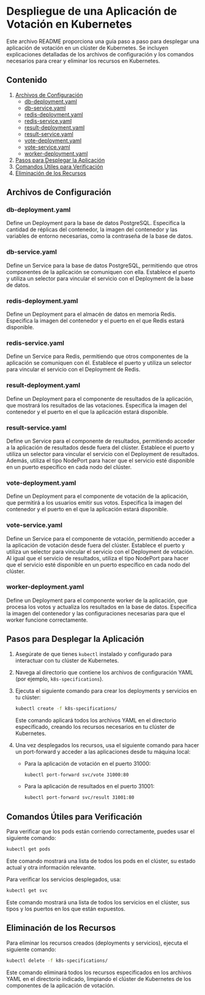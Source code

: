 # Despliegue de una Aplicación de Votación en Kubernetes

Este archivo README proporciona una guía paso a paso para desplegar una aplicación de votación en un clúster de Kubernetes. Se incluyen explicaciones detalladas de los archivos de configuración y los comandos necesarios para crear y eliminar los recursos en Kubernetes.

## Contenido

1. [Archivos de Configuración](#archivos-de-configuración)
    - [db-deployment.yaml](#db-deploymentyaml)
    - [db-service.yaml](#db-serviceyaml)
    - [redis-deployment.yaml](#redis-deploymentyaml)
    - [redis-service.yaml](#redis-serviceyaml)
    - [result-deployment.yaml](#result-deploymentyaml)
    - [result-service.yaml](#result-serviceyaml)
    - [vote-deployment.yaml](#vote-deploymentyaml)
    - [vote-service.yaml](#vote-serviceyaml)
    - [worker-deployment.yaml](#worker-deploymentyaml)
2. [Pasos para Desplegar la Aplicación](#pasos-para-desplegar-la-aplicación)
3. [Comandos Útiles para Verificación](#comandos-útiles-para-verificación)
4. [Eliminación de los Recursos](#eliminación-de-los-recursos)

## Archivos de Configuración

### db-deployment.yaml
Define un Deployment para la base de datos PostgreSQL. Especifica la cantidad de réplicas del contenedor, la imagen del contenedor y las variables de entorno necesarias, como la contraseña de la base de datos.

### db-service.yaml
Define un Service para la base de datos PostgreSQL, permitiendo que otros componentes de la aplicación se comuniquen con ella. Establece el puerto y utiliza un selector para vincular el servicio con el Deployment de la base de datos.

### redis-deployment.yaml
Define un Deployment para el almacén de datos en memoria Redis. Especifica la imagen del contenedor y el puerto en el que Redis estará disponible.

### redis-service.yaml
Define un Service para Redis, permitiendo que otros componentes de la aplicación se comuniquen con él. Establece el puerto y utiliza un selector para vincular el servicio con el Deployment de Redis.

### result-deployment.yaml
Define un Deployment para el componente de resultados de la aplicación, que mostrará los resultados de las votaciones. Especifica la imagen del contenedor y el puerto en el que la aplicación estará disponible.

### result-service.yaml
Define un Service para el componente de resultados, permitiendo acceder a la aplicación de resultados desde fuera del clúster. Establece el puerto y utiliza un selector para vincular el servicio con el Deployment de resultados. Además, utiliza el tipo NodePort para hacer que el servicio esté disponible en un puerto específico en cada nodo del clúster.

### vote-deployment.yaml
Define un Deployment para el componente de votación de la aplicación, que permitirá a los usuarios emitir sus votos. Especifica la imagen del contenedor y el puerto en el que la aplicación estará disponible.

### vote-service.yaml
Define un Service para el componente de votación, permitiendo acceder a la aplicación de votación desde fuera del clúster. Establece el puerto y utiliza un selector para vincular el servicio con el Deployment de votación. Al igual que el servicio de resultados, utiliza el tipo NodePort para hacer que el servicio esté disponible en un puerto específico en cada nodo del clúster.

### worker-deployment.yaml
Define un Deployment para el componente worker de la aplicación, que procesa los votos y actualiza los resultados en la base de datos. Especifica la imagen del contenedor y las configuraciones necesarias para que el worker funcione correctamente.

## Pasos para Desplegar la Aplicación

1. Asegúrate de que tienes `kubectl` instalado y configurado para interactuar con tu clúster de Kubernetes.
2. Navega al directorio que contiene los archivos de configuración YAML (por ejemplo, `k8s-specifications`).
3. Ejecuta el siguiente comando para crear los deployments y servicios en tu clúster:

    ```bash
    kubectl create -f k8s-specifications/
    ```

    Este comando aplicará todos los archivos YAML en el directorio especificado, creando los recursos necesarios en tu clúster de Kubernetes.

4. Una vez desplegados los recursos, usa el siguiente comando para hacer un port-forward y acceder a las aplicaciones desde tu máquina local:

    - Para la aplicación de votación en el puerto 31000:
    
        ```bash
        kubectl port-forward svc/vote 31000:80
        ```

    - Para la aplicación de resultados en el puerto 31001:
    
        ```bash
        kubectl port-forward svc/result 31001:80
        ```

## Comandos Útiles para Verificación

Para verificar que los pods están corriendo correctamente, puedes usar el siguiente comando:

```bash
kubectl get pods
```

Este comando mostrará una lista de todos los pods en el clúster, su estado actual y otra información relevante.

Para verificar los servicios desplegados, usa:

```bash
kubectl get svc
```

Este comando mostrará una lista de todos los servicios en el clúster, sus tipos y los puertos en los que están expuestos.

## Eliminación de los Recursos

Para eliminar los recursos creados (deployments y servicios), ejecuta el siguiente comando:

```bash
kubectl delete -f k8s-specifications/
```

Este comando eliminará todos los recursos especificados en los archivos YAML en el directorio indicado, limpiando el clúster de Kubernetes de los componentes de la aplicación de votación.
